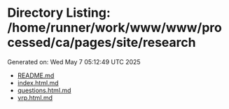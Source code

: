 # Directory Listing: /home/runner/work/www/www/processed/ca/pages/site/research
Generated on: Wed May  7 05:12:49 UTC 2025

- [README.md](README.md)
- [index.html.md](index.html.md)
- [questions.html.md](questions.html.md)
- [vrp.html.md](vrp.html.md)
